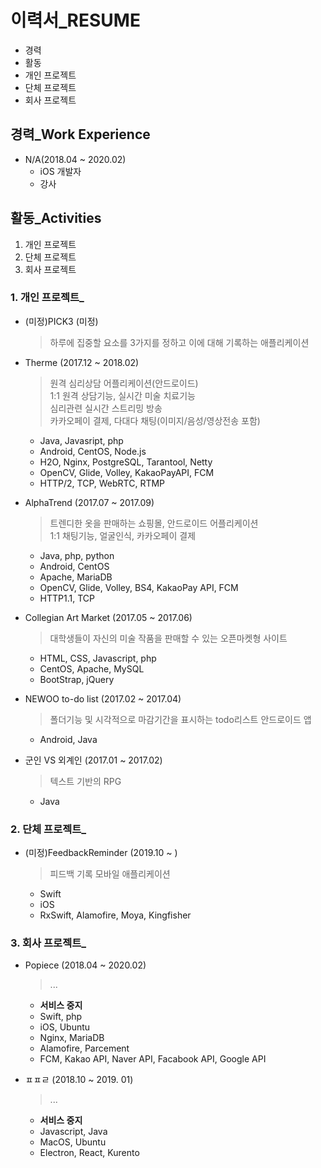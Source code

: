 # 이력서_RESUME

- 경력
- 활동
- 개인 프로젝트
- 단체 프로젝트
- 회사 프로젝트
  
  
  
  
## 경력_Work Experience

- N/A(2018.04 ~ 2020.02)
  - iOS 개발자
  - 강사

## 활동_Activities
  1. 개인 프로젝트
  2. 단체 프로젝트
  3. 회사 프로젝트

### 1. 개인 프로젝트_

- (미정)PICK3 (미정)
  > 하루에 집중할 요소를 3가지를 정하고 이에 대해 기록하는 애플리케이션
  

- Therme (2017.12 ~ 2018.02)
  > 원격 심리상담 어플리케이션(안드로이드)  
  > 1:1 원격 상담기능, 실시간 미술 치료기능  
  > 심리관련 실시간 스트리밍 방송  
  > 카카오페이 결제, 다대다 채팅(이미지/음성/영상전송 포함)
  
  - Java, Javasript, php
  - Android, CentOS, Node.js
  - H2O, Nginx, PostgreSQL, Tarantool, Netty
  - OpenCV, Glide, Volley, KakaoPayAPI, FCM
  - HTTP/2, TCP, WebRTC, RTMP

- AlphaTrend (2017.07 ~ 2017.09)
  > 트렌디한 옷을 판매하는 쇼핑몰, 안드로이드 어플리케이션  
  > 1:1 채팅기능, 얼굴인식, 카카오페이 결제

  - Java, php, python  
  - Android, CentOS  
  - Apache, MariaDB  
  - OpenCV, Glide, Volley, BS4, KakaoPay API, FCM 
  - HTTP1.1, TCP  


- Collegian Art Market (2017.05 ~ 2017.06)
  > 대학생들이 자신의 미술 작품을 판매할 수 있는 오픈마켓형 사이트
  
  - HTML, CSS, Javascript, php  
  - CentOS, Apache, MySQL  
  - BootStrap, jQuery


- NEWOO to-do list (2017.02 ~ 2017.04)
  > 폴더기능 및 시각적으로 마감기간을 표시하는 todo리스트 안드로이드 앱
  
  - Android, Java


- 군인 VS 외계인 (2017.01 ~ 2017.02)
  > 텍스트 기반의 RPG

  - Java
  
### 2. 단체 프로젝트_

- (미정)FeedbackReminder (2019.10 ~ )
  > 피드백 기록 모바일 애플리케이션
  
  - Swift
  - iOS
  - RxSwift, Alamofire, Moya, Kingfisher

### 3. 회사 프로젝트_

- Popiece (2018.04 ~ 2020.02)
  > ...
  
  - **서비스 중지**
  - Swift, php
  - iOS, Ubuntu
  - Nginx, MariaDB
  - Alamofire, Parcement
  - FCM, Kakao API, Naver API, Facabook API, Google API
  
- ㅍㅍㄹ (2018.10 ~ 2019. 01)
  > ...
  
  - **서비스 중지**
  - Javascript, Java
  - MacOS, Ubuntu
  - Electron, React, Kurento 


